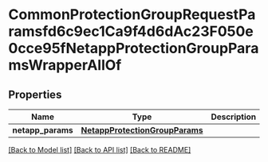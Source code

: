 # CommonProtectionGroupRequestParamsfd6c9ec1Ca9f4d6dAc23F050e0cce95fNetappProtectionGroupParamsWrapperAllOf


## Properties
Name | Type | Description | Notes
------------ | ------------- | ------------- | -------------
**netapp_params** | [**NetappProtectionGroupParams**](NetappProtectionGroupParams.md) |  | [optional] 

[[Back to Model list]](../README.md#documentation-for-models) [[Back to API list]](../README.md#documentation-for-api-endpoints) [[Back to README]](../README.md)


